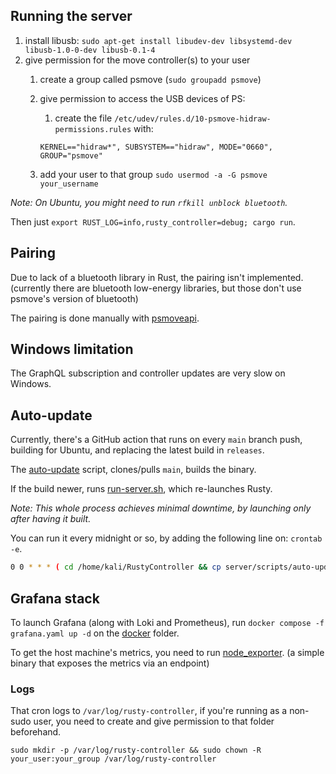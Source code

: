 ## Running the server

1. install libusb: `sudo apt-get install libudev-dev libsystemd-dev libusb-1.0-0-dev libusb-0.1-4`
2. give permission for the move controller(s) to your user
    1. create a group called psmove (`sudo groupadd psmove`)
    2. give permission to access the USB devices of PS:
       1. create the file
       `/etc/udev/rules.d/10-psmove-hidraw-permissions.rules` with:
        
        `KERNEL=="hidraw*", SUBSYSTEM=="hidraw", MODE="0660", GROUP="psmove"`
    3. add your user to that group `sudo usermod -a -G psmove your_username`

*Note: On Ubuntu, you might need to run `rfkill unblock bluetooth`.*

Then just `export RUST_LOG=info,rusty_controller=debug; cargo run`.

## Pairing

Due to lack of a bluetooth library in Rust, the pairing isn't implemented. (currently there are bluetooth low-energy
libraries, but those don't use psmove's version of bluetooth)

The pairing is done manually with [psmoveapi](https://github.com/thp/psmoveapi).

## Windows limitation

The GraphQL subscription and controller updates are very slow on Windows.

## Auto-update

Currently, there's a GitHub action that runs on every `main` branch push, building for Ubuntu, and replacing the latest
build in `releases`.

The [auto-update](scripts/auto-update.sh) script, clones/pulls `main`, builds the binary.

If the build newer, runs [run-server.sh](scripts/run-server.sh), which re-launches Rusty.

_Note: This whole process achieves minimal downtime, by launching only after having it built._

You can run it every midnight or so, by adding the following line on: `crontab -e`.

```bash
0 0 * * * ( cd /home/kali/RustyController && cp server/scripts/auto-update.sh /tmp/rusty-auto-update.sh && bash /tmp/rusty-auto-update.sh >> /var/log/rusty-controller/auto_update.log 2>&1 )
```

## Grafana stack

To launch Grafana (along with Loki and Prometheus), run `docker compose -f grafana.yaml up -d` on the [docker](docker) folder.

To get the host machine's metrics, you need to run [node_exporter](https://github.com/prometheus/node_exporter). (a simple binary that exposes the metrics via an endpoint)

### Logs

That cron logs to `/var/log/rusty-controller`, if you're running as a non-sudo user, you need to create and give
permission to that folder
beforehand.

`sudo mkdir -p /var/log/rusty-controller && sudo chown -R your_user:your_group /var/log/rusty-controller`

